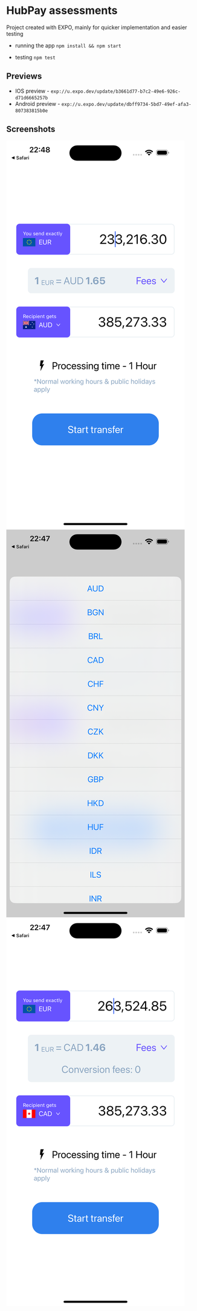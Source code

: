 # HubPay assessments

Project created with EXPO, mainly for quicker implementation and easier testing

* running the app 
`npm install && npm start`

* testing `npm test`

## Previews
* IOS preview - `exp://u.expo.dev/update/b3661d77-b7c2-49e6-926c-d71d6665257b`
* Android preview - `exp://u.expo.dev/update/dbff9734-5bd7-49ef-afa3-807383815b0e`

## Screenshots

![screenshot](./screenshots/1.png)
![screenshot](./screenshots/2.png)
![screenshot](./screenshots/3.png)